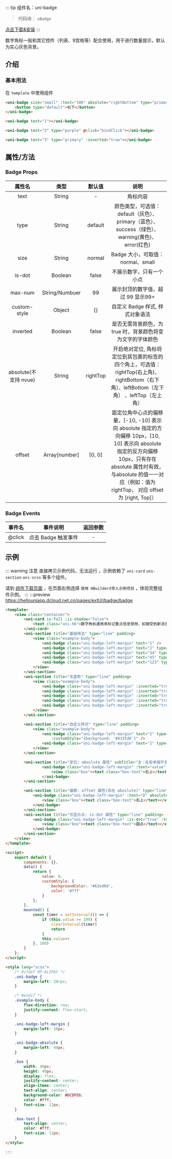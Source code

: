 
::: tip 组件名：uni-badge
> 代码块： `uBadge`

[点击下载&安装](https://ext.dcloud.net.cn/plugin?name=uni-badge)
:::

数字角标一般和其它控件（列表、9宫格等）配合使用，用于进行数量提示，默认为实心灰色背景。

## 介绍

### 基本用法

在 ``template`` 中使用组件

```html
<uni-badge size="small" :text="100" absolute="rightBottom" type="primary">
	<button type="default">右下</button>
</uni-badge>

<uni-badge text="1"></uni-badge>

<uni-badge text="2" type="purple" @click="bindClick"></uni-badge>

<uni-badge text="3" type="primary" :inverted="true"></uni-badge>

```

## 属性/方法

### Badge Props

|属性名|类型|默认值|说明|
|:-:|:-:|:-:|:-:|
|text|String|-|角标内容|
|type|String|default|颜色类型，可选值：default（灰色）、primary（蓝色）、success（绿色）、warning(黄色)、error(红色)|
|size|String|normal	|Badge 大小，可取值：normal、small|
|is-dot|Boolean|false|不展示数字，只有一个小点|
|max-num|String/Numbuer|99|展示封顶的数字值，超过 99 显示99+|		
|custom-style|Object|{}|自定义 Badge 样式, 样式对象语法|
|inverted|Boolean|false	|是否无需背景颜色，为 true 时，背景颜色将变为文字的字体颜色|
|absolute(不支持 nvue)|String|rightTop|开启绝对定位, 角标将定位到其包裹的标签的四个角上，可选值： rightTop(右上角)、rightBottom（右下角）、leftBottom（左下角）	、leftTop（左上角）	|
|offset|Array[number]|	[0, 0]|距定位角中心点的偏移量，[-10, -10] 表示向 absolute 指定的方向偏移 10px，[10, 10] 表示向 absolute 指定的反方向偏移 10px，只有存在 absolute 属性时有效，与absolute 的值一一对应（例如：值为rightTop， 对应 offset 为 [right, Top]）|

### Badge Events

|事件名|事件说明|返回参数|
|:-:|:-:|:-:|
|@click	|点击 Badge 触发事件| -|



## 示例
::: warning 注意
直接拷贝示例代码，无法运行 ，示例依赖了 `uni-card` `uni-section` `uni-scss` 等多个组件。

请到 [组件下载页面](https://ext.dcloud.net.cn/plugin?name=uni-badge) ，在页面右侧选择 `使用 HBuilderX导入示例项目` ，体验完整组件示例。
:::
:::preview https://hellouniapp.dcloud.net.cn/pages/extUI/badge/badge

```html
<template>
	<view class="container">
		<uni-card is-full :is-shadow="false">
			<text class="uni-h6">数字角标通用来标记重点信息使用，如接受到新消息、有未读消息等</text>
		</uni-card>
		<uni-section title="基础用法" type="line" padding>
			<view class="example-body">
				<uni-badge class="uni-badge-left-margin" text="1" />
				<uni-badge class="uni-badge-left-margin" text="2" type="primary" />
				<uni-badge class="uni-badge-left-margin" text="34" type="success" />
				<uni-badge class="uni-badge-left-margin" text="45" type="warning" />
				<uni-badge class="uni-badge-left-margin" text="123" type="info" />
			</view>
		</uni-section>
		<uni-section title="无底色" type="line" padding>
			<view class="example-body">
				<uni-badge class="uni-badge-left-margin" :inverted="true" text="1" />
				<uni-badge class="uni-badge-left-margin" :inverted="true" text="2" type="primary" />
				<uni-badge class="uni-badge-left-margin" :inverted="true" text="34" type="success" />
				<uni-badge class="uni-badge-left-margin" :inverted="true" text="45" type="warning" />
				<uni-badge class="uni-badge-left-margin" :inverted="true" text="123" type="info" />
			</view>
		</uni-section>

		<uni-section title="自定义样式" type="line" padding>
			<view class="example-body">
				<uni-badge class="uni-badge-left-margin" text="2" type="primary"
					:customStyle="{background: '#4335d6'}" />
				<uni-badge class="uni-badge-left-margin" text="2" type="primary" :customStyle="customStyle" />
			</view>
		</uni-section>

		<uni-section title="定位: aboslute 属性" subTitle="注：在安卓端不支持 nvue" type="line" padding>
				<uni-badge class="uni-badge-left-margin" :text="value" absolute="rightTop" size="small">
					<view class="box"><text class="box-text">右上</text></view>
				</uni-badge>
		</uni-section>

		<uni-section title="偏移: offset 属性(存在 aboslute)" type="line" padding>
			<uni-badge class="uni-badge-left-margin" :text="8" absolute="rightTop" :offset="[-3, -3]" size="small">
				<view class="box"><text class="box-text">右上</text></view>
			</uni-badge>
		</uni-section>
		<uni-section title="仅显示点: is-dot 属性" type="line" padding>
			<uni-badge class="uni-badge-left-margin" :is-dot="true" :text="value" absolute="rightTop" size="small">
				<view class="box"><text class="box-text">圆点</text></view>
			</uni-badge>
		</uni-section>
	</view>
</template>

<script>
	export default {
		components: {},
		data() {
			return {
				value: 0,
				customStyle: {
					backgroundColor: '#62ed0d',
					color: '#fff'
				}
			};
		},
		mounted() {
			const timer = setInterval(() => {
				if (this.value >= 199) {
					clearInterval(timer)
					return
				}
				this.value++
			}, 100)
		}
	};
</script>

<style lang="scss">
	/* #ifdef MP-ALIPAY */
	.uni-badge {
		margin-left: 20rpx;
	}

	/* #endif */
	.example-body {
		flex-direction: row;
		justify-content: flex-start;
	}

	.uni-badge-left-margin {
		margin-left: 10px;
	}

	.uni-badge-absolute {
		margin-left: 40px;
	}

	.box {
		width: 40px;
		height: 40px;
		display: flex;
		justify-content: center;
		align-items: center;
		text-align: center;
		background-color: #DCDFE6;
		color: #fff;
		font-size: 12px;
	}

	.box-text {
		text-align: center;
		color: #fff;
		font-size: 12px;
	}
</style>

:::

